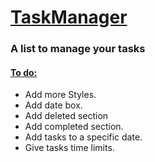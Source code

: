 <h1> <ins> TaskManager </ins> </h1>
<h3> A list to manage your tasks </h3>
<h4> <ins> To do: </ins> </h4>
<ul> 
  <li>Add more Styles.</li>
  <li>Add date box.</li>
  <li>Add deleted section</li>
  <li>Add completed section.</li>
  <li>Add tasks to a specific date.</li>
  <li>Give tasks time limits.</li>

</ul>
